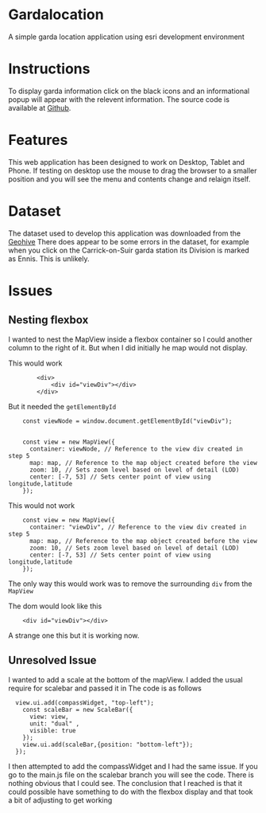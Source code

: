 # Gardalocation
A simple garda location application using esri development environment

# Instructions

To display garda information click on the black icons and an informational popup will appear with the relevent information.
The source code is available at [Github](https://github.com/jmshanahan/Gardalocation).

# Features
This web application has been designed to work on Desktop, Tablet and Phone.
If testing on desktop use the mouse to drag the browser to a smaller position and you will see the menu and contents change and relaign itself.


# Dataset
The dataset used to develop this application was downloaded from the [Geohive](https://www.geohive.ie/datasets/9058900a71864f7a87b6863dfebb7390_0/about)
There does appear to be some errors in the dataset, for example when you click on the Carrick-on-Suir garda station its Division is marked as Ennis. This is unlikely.


# Issues

## Nesting flexbox
I wanted to nest the MapView inside a flexbox container so I could another column to the right of it. But when I did initially he map would not display.

This would work
```
        <div>
            <div id="viewDiv"></div>
        </div>
```
But it needed the ```getElementById```
```
    const viewNode = window.document.getElementById("viewDiv");
    
    
    const view = new MapView({
      container: viewNode, // Reference to the view div created in step 5
      map: map, // Reference to the map object created before the view
      zoom: 10, // Sets zoom level based on level of detail (LOD)
      center: [-7, 53] // Sets center point of view using longitude,latitude
    });

```
This would not work

```
    const view = new MapView({
      container: "viewDiv", // Reference to the view div created in step 5
      map: map, // Reference to the map object created before the view
      zoom: 10, // Sets zoom level based on level of detail (LOD)
      center: [-7, 53] // Sets center point of view using longitude,latitude
    });

```
The only way this would work was to remove the surrounding ```div``` from the ```MapView```

The dom would look like this
```
    <div id="viewDiv"></div>
 ```
 A strange one this but it is working now.


## Unresolved Issue

I wanted to add a scale at the bottom of the mapView.
I added the usual require for scalebar and passed it in
The code is as follows
```
  view.ui.add(compassWidget, "top-left");
    const scaleBar = new ScaleBar({
      view: view,
      unit: "dual" ,
      visible: true
    });
    view.ui.add(scaleBar,{position: "bottom-left"});
  });
```

I then attempted to add the compassWidget and I had the same issue.
If you go to the main.js file on the scalebar branch you will see the code. There is nothing obvious that I could see. The conclusion that I reached is that it could possible have something to do with the flexbox display and that took a bit of adjusting to get working

